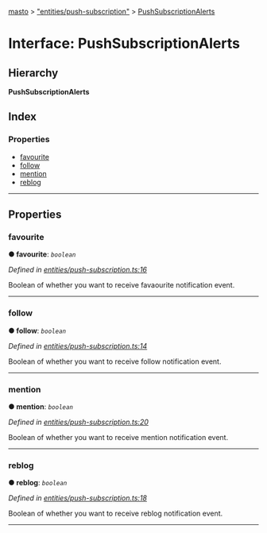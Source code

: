 [masto](../README.md) > ["entities/push-subscription"](../modules/_entities_push_subscription_.md) > [PushSubscriptionAlerts](../interfaces/_entities_push_subscription_.pushsubscriptionalerts.md)

# Interface: PushSubscriptionAlerts

## Hierarchy

**PushSubscriptionAlerts**

## Index

### Properties

* [favourite](_entities_push_subscription_.pushsubscriptionalerts.md#favourite)
* [follow](_entities_push_subscription_.pushsubscriptionalerts.md#follow)
* [mention](_entities_push_subscription_.pushsubscriptionalerts.md#mention)
* [reblog](_entities_push_subscription_.pushsubscriptionalerts.md#reblog)

---

## Properties

<a id="favourite"></a>

###  favourite

**● favourite**: *`boolean`*

*Defined in [entities/push-subscription.ts:16](https://github.com/neet/masto.js/blob/886ec98/src/entities/push-subscription.ts#L16)*

Boolean of whether you want to receive favaourite notification event.

___
<a id="follow"></a>

###  follow

**● follow**: *`boolean`*

*Defined in [entities/push-subscription.ts:14](https://github.com/neet/masto.js/blob/886ec98/src/entities/push-subscription.ts#L14)*

Boolean of whether you want to receive follow notification event.

___
<a id="mention"></a>

###  mention

**● mention**: *`boolean`*

*Defined in [entities/push-subscription.ts:20](https://github.com/neet/masto.js/blob/886ec98/src/entities/push-subscription.ts#L20)*

Boolean of whether you want to receive mention notification event.

___
<a id="reblog"></a>

###  reblog

**● reblog**: *`boolean`*

*Defined in [entities/push-subscription.ts:18](https://github.com/neet/masto.js/blob/886ec98/src/entities/push-subscription.ts#L18)*

Boolean of whether you want to receive reblog notification event.

___

